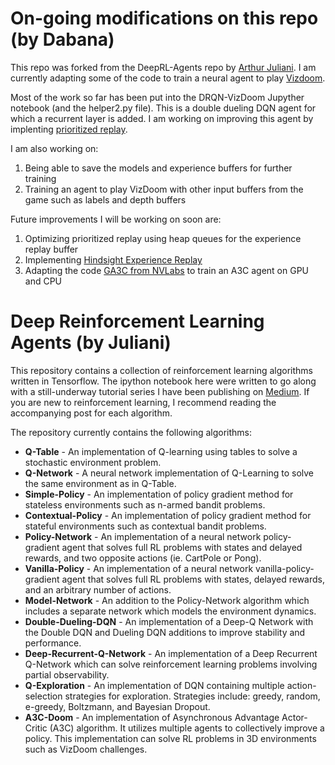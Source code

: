 # On-going modifications on this repo (by Dabana)

This repo was forked from the DeepRL-Agents repo by [Arthur Juliani](https://github.com/awjuliani/DeepRL-Agents). I am currently adapting some of the code to train a neural agent to play [Vizdoom](http://vizdoom.cs.put.edu.pl/).

Most of the work so far has been put into the DRQN-VizDoom Jupyther notebook (and the helper2.py file). This is a double dueling DQN agent for which a recurrent layer is added. I am working on improving this agent by implenting [prioritized replay](https://arxiv.org/abs/1511.05952).

I am also working on:
1) Being able to save the models and experience buffers for further training
2) Training an agent to play VizDoom with other input buffers from the game such as labels and depth buffers

Future improvements I will be working on soon are:
1) Optimizing prioritized replay using heap queues for the experience replay buffer
2) Implementing [Hindsight Experience Replay](https://arxiv.org/abs/1707.01495)
3) Adapting the code [GA3C from NVLabs](https://github.com/NVlabs/GA3C) to train an A3C agent on GPU and CPU

# Deep Reinforcement Learning Agents (by Juliani)

This repository contains a collection of reinforcement learning algorithms written in Tensorflow. The ipython notebook here were written to go
along with a still-underway tutorial series I have been publishing on [Medium](https://medium.com/@awjuliani/simple-reinforcement-learning-with-tensorflow-part-0-q-learning-with-tables-and-neural-networks-d195264329d0#.4gyadb8a4).
If you are new to reinforcement learning, I recommend reading the accompanying post for each algorithm.

The repository currently contains the following algorithms:
* **Q-Table** - An implementation of Q-learning using tables to solve a stochastic environment problem.
* **Q-Network** - A neural network implementation of Q-Learning to solve the same environment as in Q-Table.
* **Simple-Policy** - An implementation of policy gradient method for stateless environments such as n-armed bandit problems.
* **Contextual-Policy** - An implementation of policy gradient method for stateful environments such as contextual bandit problems.
* **Policy-Network** - An implementation of a neural network policy-gradient agent that solves full RL problems with states and delayed rewards, and two opposite actions (ie. CartPole or Pong).
* **Vanilla-Policy** - An implementation of a neural network vanilla-policy-gradient agent that solves full RL problems with states, delayed rewards, and an arbitrary number of actions.
* **Model-Network** - An addition to the Policy-Network algorithm which includes a separate network which models the environment dynamics.
* **Double-Dueling-DQN** - An implementation of a Deep-Q Network with the Double DQN and Dueling DQN additions to improve stability and performance.
* **Deep-Recurrent-Q-Network** - An implementation of a Deep Recurrent Q-Network which can solve reinforcement learning problems involving partial observability.
* **Q-Exploration** - An implementation of DQN containing multiple action-selection strategies for exploration. Strategies include: greedy, random, e-greedy, Boltzmann, and Bayesian Dropout.
* **A3C-Doom** - An implementation of Asynchronous Advantage Actor-Critic (A3C) algorithm. It utilizes multiple agents to collectively improve a policy. This implementation can solve RL problems in 3D environments such as VizDoom challenges.
